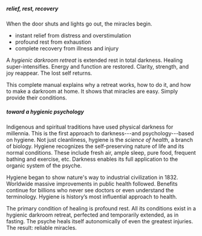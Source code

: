 <!---->
##### relief, rest, recovery

When the door shuts and lights go out, the miracles begin.

- instant relief from distress and overstimulation
- profound rest from exhaustion
- complete recovery from illness and injury

A _hygienic darkroom retreat_ is extended rest in total darkness. Healing super-intensifies. Energy and function are restored. Clarity, strength, and joy reappear. The lost self returns.

This complete manual explains why a retreat works, how to do it, and how to make a darkroom at home. It shows that miracles are easy. Simply provide their conditions.

##### toward a hygienic psychology

Indigenous and spiritual traditions have used physical darkness for millennia. This is the first approach to darkness---and psychology---based on hygiene. Not just cleanliness, hygiene is the _science of health_, a branch of biology. Hygiene recognizes the self-preserving nature of life and its normal conditions. These include fresh air, ample sleep, pure food, frequent bathing and exercise, etc. Darkness enables its full application to the organic system of the psyche.

Hygiene began to show nature's way to industrial civilization in 1832. Worldwide massive improvements in public health followed. Benefits continue for billions who never see doctors or even understand the terminology. Hygiene is history’s most influential approach to health. 

The primary condition of healing is profound rest. All its conditions exist in a hygienic darkroom retreat, perfected and temporarily extended, as in fasting. The psyche heals itself autonomically of even the greatest injuries. The result: reliable miracles.
